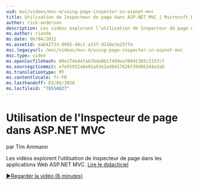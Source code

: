 ```yaml
---
uid: mvc/videos/mvc-4/using-page-inspector-in-aspnet-mvc
title: Utilisation de Inspecteur de page dans ASP.NET MVC | Microsoft Docs
author: rick-anderson
description: Les vidéos explorent l’utilisation de Inspecteur de page dans les applications Web ASP.NET MVC. Lisez le didacticiel
ms.author: riande
ms.date: 06/04/2012
ms.assetid: ea642733-8085-40c1-a33f-d216e3a25ffa
msc.legacyurl: /mvc/videos/mvc-4/using-page-inspector-in-aspnet-mvc
msc.type: video
ms.openlocfilehash: 89e274e447a67bda0b1f499ea70041365c2157cf
ms.sourcegitcommit: e7e91932a6e91a63e2e46417626f39d6b244a3ab
ms.translationtype: MT
ms.contentlocale: fr-FR
ms.lasthandoff: 03/06/2020
ms.locfileid: "78558827"
---
```

# <a name="using-page-inspector-in-aspnet-mvc"></a>Utilisation de l'Inspecteur de page dans ASP.NET MVC

par Tim Ammann

Les vidéos explorent l’utilisation de Inspecteur de page dans les applications Web ASP.NET MVC. [Lire le didacticiel](../../overview/views/using-page-inspector-in-aspnet-mvc.md)

[&#9654;Regarder la vidéo (6 minutes)](https://channel9.msdn.com/Blogs/ASP-NET-Site-Videos/using-page-inspector-in-aspnet-mvc)
